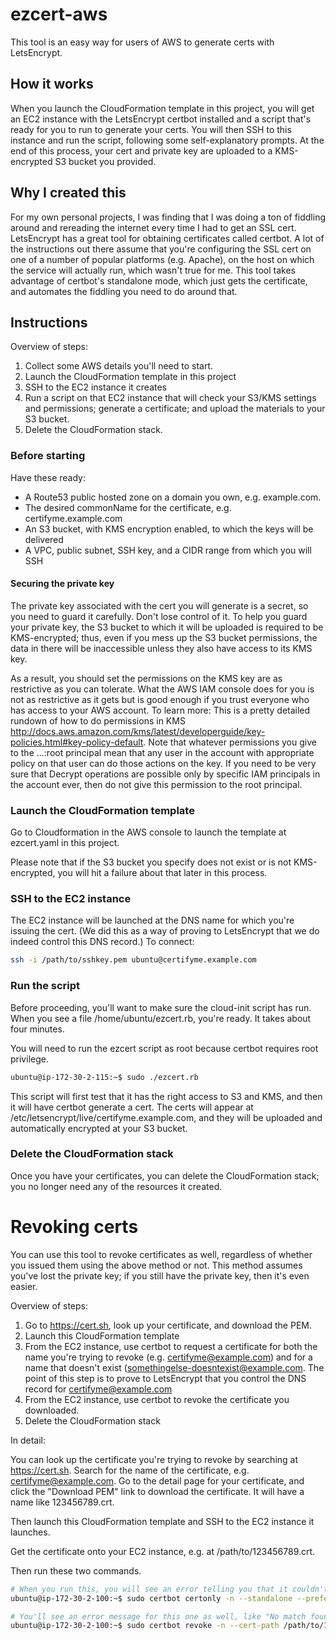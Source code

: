 # ezcert-aws

This tool is an easy way for users of AWS to generate certs with LetsEncrypt.

## How it works

When you launch the CloudFormation template in this project, you will get an EC2 instance with the LetsEncrypt certbot installed and a script that's ready for you to run to generate your certs.  You will then SSH to this instance and run the script, following some self-explanatory prompts.  At the end of this process, your cert and private key are uploaded to a KMS-encrypted S3 bucket you provided.

## Why I created this

For my own personal projects, I was finding that I was doing a ton of fiddling around and rereading the internet every time I had to get an SSL cert.  LetsEncrypt has a great tool for obtaining certificates called certbot.  A lot of the instructions out there assume that you're configuring the SSL cert on one of a number of popular platforms (e.g. Apache), on the host on which the service will actually run, which wasn't true for me.  This tool takes advantage of certbot's standalone mode, which just gets the certificate, and automates the fiddling you need to do around that.

## Instructions

Overview of steps:
1. Collect some AWS details you'll need to start.
1. Launch the CloudFormation template in this project
1. SSH to the EC2 instance it creates
1. Run a script on that EC2 instance that will check your S3/KMS settings and permissions; generate a certificate; and upload the materials to your S3 bucket.
1. Delete the CloudFormation stack.

### Before starting

Have these ready:
* A Route53 public hosted zone on a domain you own, e.g. example.com.
* The desired commonName for the certificate, e.g. certifyme.example.com
* An S3 bucket, with KMS encryption enabled, to which the keys will be delivered
* A VPC, public subnet, SSH key, and a CIDR range from which you will SSH

#### Securing the private key

The private key associated with the cert you will generate is a secret, so you need to guard it carefully.  Don't lose control of it.  To help you guard your private key, the S3 bucket to which it will be uploaded is required to be KMS-encrypted; thus, even if you mess up the S3 bucket permissions, the data in there will be inaccessible unless they also have access to its KMS key.  

As a result, you should set the permissions on the KMS key are as restrictive as you can tolerate.  What the AWS IAM console does for you is not as restrictive as it gets but is good enough if you trust everyone who has access to your AWS account.  To learn more: This is a pretty detailed rundown of how to do permissions in KMS http://docs.aws.amazon.com/kms/latest/developerguide/key-policies.html#key-policy-default.  Note that whatever permissions you give to the ...:root principal mean that any user in the account with appropriate policy on that user can do those actions on the key.  If you need to be very sure that Decrypt operations are possible only by specific IAM principals in the account ever, then do not give this permission to the root principal.

### Launch the CloudFormation template

Go to Cloudformation in the AWS console to launch the template at ezcert.yaml in this project.

Please note that if the S3 bucket you specify does not exist or is not KMS-encrypted, you will hit a failure about that later in this process.

### SSH to the EC2 instance

The EC2 instance will be launched at the DNS name for which you're issuing the cert.  (We did this as a way of proving to LetsEncrypt that we do indeed control this DNS record.)  To connect:

```bash
ssh -i /path/to/sshkey.pem ubuntu@certifyme.example.com
```

### Run the script

Before proceeding, you'll want to make sure the cloud-init script has run.  When you see a file /home/ubuntu/ezcert.rb, you're ready.  It takes about four minutes.

You will need to run the ezcert script as root because certbot requires root privilege.

```bash
ubuntu@ip-172-30-2-115:~$ sudo ./ezcert.rb
```

This script will first test that it has the right access to S3 and KMS, and then it will have certbot generate a cert.  The certs will appear at /etc/letsencrypt/live/certifyme.example.com, and they will be uploaded and automatically encrypted at your S3 bucket.  

### Delete the CloudFormation stack

Once you have your certificates, you can delete the CloudFormation stack; you no longer need any of the resources it created.

# Revoking certs

You can use this tool to revoke certificates as well, regardless of whether you issued them using the above method or not.  This method assumes you've lost the private key; if you still have the private key, then it's even easier.

Overview of steps:
1. Go to https://cert.sh, look up your certificate, and download the PEM.
1. Launch this CloudFormation template
1. From the EC2 instance, use certbot to request a certificate for both the name you're trying to revoke (e.g. certifyme@example.com) and for a name that doesn't exist (somethingelse-doesntexist@example.com.  The point of this step is to prove to LetsEncrypt that you control the DNS record for certifyme@example.com
1. From the EC2 instance, use certbot to revoke the certificate you downloaded.
1. Delete the CloudFormation stack

In detail:

You can look up the certificate you're trying to revoke by searching at https://cert.sh.  Search for the name of the certificate, e.g. certifyme@example.com.  Go to the detail page for your certificate, and click the "Download PEM" link to download the certificate.  It will have a name like 123456789.crt.

Then launch this CloudFormation template and SSH to the EC2 instance it launches.

Get the certificate onto your EC2 instance, e.g. at /path/to/123456789.crt.

Then run these two commands.

```bash
# When you run this, you will see an error telling you that it couldn't connect to nope-on-a-rope.example.com.  This is expected.  You're doing this step to get LetsEncrypt to put some credentials on your host; you don't actually want a certificate out of this.
ubuntu@ip-172-30-2-100:~$ sudo certbot certonly -n --standalone --preferred-challenges http --http-01-port 80 -d certifyme.example.com -d nope-on-a-rope.example.com --email foo@bar.com --agree-tos
```

```bash
# You'll see an error message for this one as well, like "No match found for cert-path /path/to/123456789.crt.  That's because you don't actually have this cert on this machine.  The revocation succeeded, and you can check that at https://crt.sh; there is a a "Check" link in the OCSP row in your certificate details there.
ubuntu@ip-172-30-2-100:~$ sudo certbot revoke -n --cert-path /path/to/123456789.crt
```
